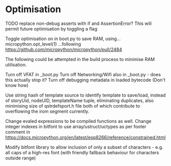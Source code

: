 # Optimisation

TODO replace non-debug asserts with if and AssertionError? This will permit future optimisation by toggling a flag

Toggle optimisation on in boot.py to save RAM, using...
micropython.opt_level(1) 
...following https://github.com/micropython/micropython/pull/2484

The following could be attempted in the build process to minimise RAM utilisation.

Turn off VFAT in _boot.py
Turn off Networking/Wifi also in _boot.py - does this actually stop it?
Turn off debugging metadata in loaded bytecode (Don't know how)

Use string hash of template source to identify template to save/load, instead of storyUid, nodeUID, templateName tuple, eliminating duplicates, also minimising size of qstrdefsport.h file both of which contribute to overflowing the irom segment currently.

Change evaled expressions to be compiled functions as well.
Change integer indexes in bitfont to use array/ustruct/uctypes as per footer comment in https://docs.micropython.org/en/latest/esp8266/reference/constrained.html

Modify bitfont library to allow inclusion of only a subset of characters - e.g. all caps of a high-res font (with friendly fallback behaviour for characters outside range)
